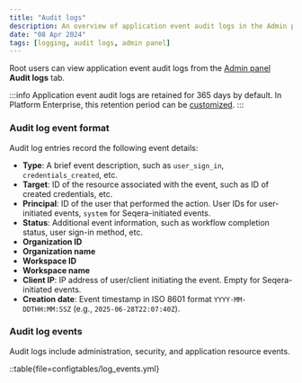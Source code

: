 ```yaml
---
title: "Audit logs"
description: An overview of application event audit logs in the Admin panel
date: "08 Apr 2024"
tags: [logging, audit logs, admin panel]
---
```


Root users can view application event audit logs from the [Admin panel](../administration/overview) **Audit logs** tab.

:::info
Application event audit logs are retained for 365 days by default. In Platform Enterprise, this retention period can be [customized](../enterprise/configuration/overview#logging). 
:::

### Audit log event format 

Audit log entries record the following event details:

- **Type**: A brief event description, such as `user_sign_in`, `credentials_created`, etc.
- **Target**: ID of the resource associated with the event, such as ID of created credentials, etc.
- **Principal**: ID of the user that performed the action. User IDs for user-initiated events, `system` for Seqera-initiated events.
- **Status**: Additional event information, such as workflow completion status, user sign-in method, etc.
- **Organization ID**
- **Organization name**
- **Workspace ID**
- **Workspace name**
- **Client IP**: IP address of user/client initiating the event. Empty for Seqera-initiated events.
- **Creation date**: Event timestamp in ISO 8601 format `YYYY-MM-DDTHH:MM:SSZ` (e.g., `2025-06-28T22:07:40Z`).

### Audit log events

Audit logs include administration, security, and application resource events.

::table{file=configtables/log_events.yml}
